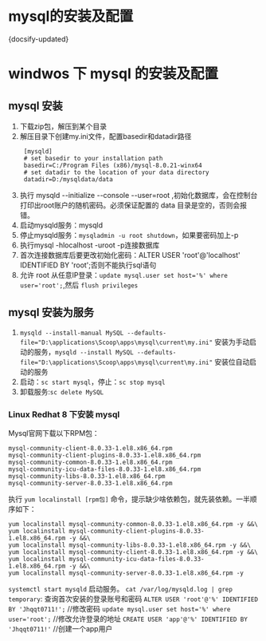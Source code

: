 # mysql的安装及配置
{docsify-updated}

# windwos 下 mysql 的安装及配置

## mysql 安装
1. 下载zip包，解压到某个目录
2. 解压目录下创建my.ini文件，配置basedir和datadir路径
   ```
    [mysqld]
    # set basedir to your installation path
    basedir=C:/Program Files (x86)/mysql-8.0.21-winx64
    # set datadir to the location of your data directory
    datadir=D:/mysqldata/data
    ```
3. 执行 mysqld --initialize --console --user=root ,初始化数据库，会在控制台打印出root账户的随机密码。必须保证配置的 data 目录是空的，否则会报错。
4. 启动mysqld服务：mysqld
5. 停止mysqld服务：`mysqladmin -u root shutdown`，如果要密码加上-p
6. 执行mysql -hlocalhost -uroot -p连接数据库
7. 首次连接数据库后要更改初始化密码：ALTER USER 'root'@'localhost' IDENTIFIED BY 'root';否则不能执行sql语句
8. 允许 root 从任意IP登录：`update mysql.user set host='%' where user='root';`,然后 `flush privileges`

## mysql 安装为服务
1. `mysqld --install-manual MySQL --defaults-file="D:\applications\Scoop\apps\mysql\current\my.ini"` 安装为手动启动的服务，`mysqld --install MySQL --defaults-file="D:\applications\Scoop\apps\mysql\current\my.ini"` 安装位自动启动的服务
2. 启动：`sc start mysql`，停止：`sc stop mysql`
2. 卸载服务:`sc delete MySQL`

### Linux Redhat 8  下安装 mysql
Mysql官网下载以下RPM包：
```
mysql-community-client-8.0.33-1.el8.x86_64.rpm
mysql-community-client-plugins-8.0.33-1.el8.x86_64.rpm
mysql-community-common-8.0.33-1.el8.x86_64.rpm
mysql-community-icu-data-files-8.0.33-1.el8.x86_64.rpm
mysql-community-libs-8.0.33-1.el8.x86_64.rpm
mysql-community-server-8.0.33-1.el8.x86_64.rpm
```
执行 `yum localinstall [rpm包]` 命令，提示缺少啥依赖包，就先装依赖。一半顺序如下：
```
yum localinstall mysql-community-common-8.0.33-1.el8.x86_64.rpm -y &&\
yum localinstall mysql-community-client-plugins-8.0.33-1.el8.x86_64.rpm -y &&\
yum localinstall mysql-community-libs-8.0.33-1.el8.x86_64.rpm -y &&\
yum localinstall mysql-community-client-8.0.33-1.el8.x86_64.rpm -y &&\
yum localinstall mysql-community-icu-data-files-8.0.33-1.el8.x86_64.rpm -y &&\
yum localinstall mysql-community-server-8.0.33-1.el8.x86_64.rpm -y
```


`systemctl start mysqld` 启动服务。
`cat /var/log/mysqld.log | grep temporary`: 查询首次安装的登录账号和密码
`ALTER USER 'root'@'%' IDENTIFIED BY 'Jhqqt0711!';` //修改密码
`update mysql.user set host='%' where user='root';` //修改允许登录的地址
`CREATE USER 'app'@'%' IDENTIFIED BY 'Jhqqt0711!'` //创建一个app用户